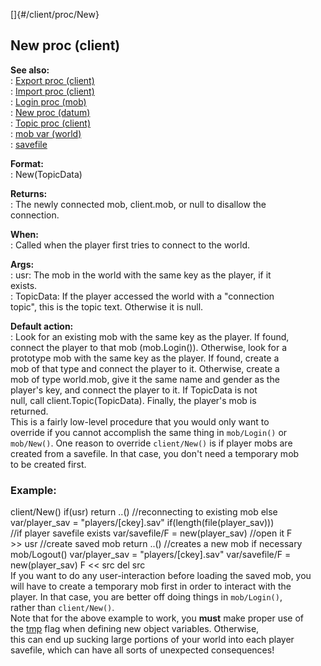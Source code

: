 []{#/client/proc/New}    
## New proc (client)    
**See also:**    
:   [Export proc (client)](/ref/client/proc/Export)    
:   [Import proc (client)](/ref/client/proc/Import)    
:   [Login proc (mob)](/ref/mob/proc/Login)    
:   [New proc (datum)](/ref/datum/proc/New)    
:   [Topic proc (client)](/ref/client/proc/Topic)    
:   [mob var (world)](/ref/world/var/mob)    
:   [savefile](/ref/savefile)    
<!-- -->    
**Format:**    
:   New(TopicData)    
<!-- -->    
**Returns:**    
:   The newly connected mob, client.mob, or null to disallow the    
    connection.    
<!-- -->    
**When:**    
:   Called when the player first tries to connect to the world.    
<!-- -->    
**Args:**    
:   usr: The mob in the world with the same key as the player, if it    
    exists.    
:   TopicData: If the player accessed the world with a \"connection    
    topic\", this is the topic text. Otherwise it is null.    
<!-- -->    
**Default action:**    
:   Look for an existing mob with the same key as the player. If found,    
    connect the player to that mob (mob.Login()). Otherwise, look for a    
    prototype mob with the same key as the player. If found, create a    
    mob of that type and connect the player to it. Otherwise, create a    
    mob of type world.mob, give it the same name and gender as the    
    player\'s key, and connect the player to it. If TopicData is not    
    null, call client.Topic(TopicData). Finally, the player\'s mob is    
    returned.    
This is a fairly low-level procedure that you would only want to    
override if you cannot accomplish the same thing in `mob/Login()` or    
`mob/New()`. One reason to override `client/New()` is if player mobs are    
created from a savefile. In that case, you don\'t need a temporary mob    
to be created first.    
### Example:    
client/New() if(usr) return ..() //reconnecting to existing mob else    
var/player_sav = \"players/\[ckey\].sav\" if(length(file(player_sav)))    
//if player savefile exists var/savefile/F = new(player_sav) //open it F    
\>\> usr //create saved mob return ..() //creates a new mob if necessary    
mob/Logout() var/player_sav = \"players/\[ckey\].sav\" var/savefile/F =    
new(player_sav) F \<\< src del src    
If you want to do any user-interaction before loading the saved mob, you    
will have to create a temporary mob first in order to interact with the    
player. In that case, you are better off doing things in `mob/Login()`,    
rather than `client/New()`.    
Note that for the above example to work, you **must** make proper use of    
the [tmp](/ref/var/tmp) flag when defining new object variables. Otherwise,    
this can end up sucking large portions of your world into each player    
savefile, which can have all sorts of unexpected consequences!  
